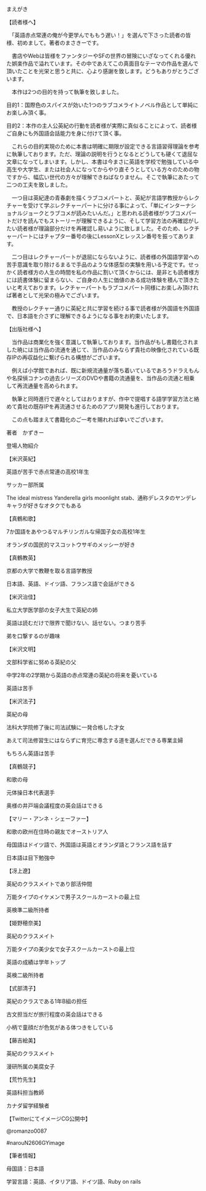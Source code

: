 まえがき



【読者様へ】

　「英語赤点常連の俺が今更学んでももう遅い！」を選んで下さった読者の皆様、初めまして。著者のまさきーです。



　書店やWebは皆様をファンタジーやSFの世界の冒険にいざなってくれる優れた娯楽作品で溢れています。その中であえてこの真面目なテーマの作品を選んで頂いたことを光栄と思うと共に、心より感謝を致します。どうもありがとうございます。



　本作は2つの目的を持って執筆を致しました。



目的1：国際色のスパイスが効いた1つのラブコメライトノベル作品として単純にお楽しみ頂く事。



目的2：本作の主人公英紀の行動を読者様が実際に真似ることによって、読者様ご自身にも外国語会話能力を身に付けて頂く事。



　これらの目的実現のために本書は明確に期限が設定できる言語習得理論を参考に執筆しております。ただ、理論の説明を行うとなるとどうしても硬くて退屈な文章になってしまいます。しかし、本書は今まさに英語を学校で勉強している中高生や大学生、または社会人になってからやり直そうとしている方々のための物ですから、幅広い世代の方々が理解できねばなりません。そこで執筆にあたって二つの工夫を致しました。



　一つ目は英紀達の青春劇を描くラブコメパートと、英紀が言語学教授からレクチャーを受けて学ぶレクチャーパートに分ける事によって、「単にインターナショナルジョークとラブコメが読みたいんだ。」と思われる読者様がラブコメパートだけを読んでもストーリーが理解できるように、そして学習方法の再確認がしたい読者様が理論部分だけを再確認し易いように致しました。そのため、レクチャーパートにはチャプター番号の後にLessonXとレッスン番号を振ってあります。



　二つ目はレクチャーパートが退屈にならないように、読者様の外国語学習への苦手意識を取り除けるまるで手品のような体感型の実験を用いる予定です。せっかく読者様方の人生の時間を私の作品に割いて頂くからには、是非とも読者様方には読書体験に留まらない、ご自身の人生に価値のある成功体験を積んで頂きたいと考えております。レクチャーパートもラブコメパート同様にお楽しみ頂ければ著者として光栄の極みでございます。



　教授のレクチャー通りに英紀と共に学習を続ける事で読者様が外国語を外国語で、日本語を介さずに理解できるようになる事をお約束いたします。



【出版社様へ】

　当作品は商業化を強く意識して執筆しております。当作品がもし書籍化されました暁には当作品の流通を通じて、当作品のみならず貴社の映像化されている既存IPの再収益化に繋げられる構想がございます。



　例えば小学館であれば、既に新規流通量が落ち着いているであろうドラえもんや名探偵コナンの過去シリーズのDVDや書籍の流通量を、当作品の流通と相乗して再流通量を高められます。



　執筆と同時進行で遅々としてはおりますが、作中で提唱する語学学習方法と絡めて貴社の既存IPを再流通させるためのアプリ開発も進行しております。

　この点も踏まえて書籍化のご一考を賜れれば幸いでございます。



著者　かずきー


登場人物紹介



【米沢英紀】

英語が苦手で赤点常連の高校1年生

サッカー部所属

The ideal mistress Yanderella girls moonlight stab、通称デレスタのヤンデレキャラが好きなオタクでもある



【真鶴和歌】

7か国語をあやつるマルチリンガルな帰国子女の高校1年生

オランダの国民的マスコットウサギのメッシーが好き



【真鶴教英】

京都の大学で教鞭を取る言語学教授

日本語、英語、ドイツ語、フランス語で会話ができる



【米沢治佳】

私立大学医学部の女子大生で英紀の姉

英語は読むだけで限界で聞けない、話せない。つまり苦手

弟を口撃するのが趣味



【米沢文明】

文部科学省に努める英紀の父

中学2年の2学期から英語の赤点常連の英紀の将来を憂いている

英語は苦手



【米沢法子】

英紀の母

法科大学院修了後に司法試験に一発合格した才女

あえて司法修習生にはならずに育児に専念する道を選んだできる専業主婦

もちろん英語は苦手



【真鶴競子】

和歌の母

元体操日本代表選手

奥様の井戸端会議程度の英会話はできる



【マリー・アンネ・シェーファー】

和歌の欧州在住時の親友でオーストリア人

母国語はドイツ語で、外国語は英語とオランダ語とフランス語を話す

日本語は目下勉強中



【冴上遼】

英紀のクラスメイトであり部活仲間

万能タイプのイケメンで男子スクールカーストの最上位

英検準二級所持者



【姫野穂奈美】

英紀のクラスメイト

万能タイプの美少女で女子スクールカーストの最上位

英語の成績は学年トップ

英検二級所持者



【式部清子】

英紀のクラスである1年B組の担任

古文担当だが旅行程度の英会話はできる

小柄で童顔だが色気がある体つきをしている



【藤吉絵美】

英紀のクラスメイト

漫研所属の美腐女子



【荒竹先生】

英語科担当教師

カナダ留学経験者


【TwitterにてイメージCG公開中】

@romanzo0087

#narouN2606GYimage



【筆者情報】

母国語：日本語

学習言語：英語、イタリア語、ドイツ語、Ruby on rails